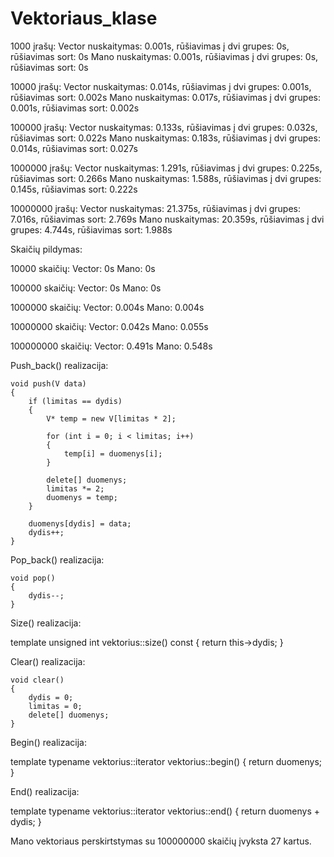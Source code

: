 # Vektoriaus_klase

1000 įrašų:
Vector nuskaitymas: 0.001s, rūšiavimas į dvi grupes: 0s, rūšiavimas sort: 0s
Mano nuskaitymas: 0.001s, rūšiavimas į dvi grupes: 0s, rūšiavimas sort: 0s

10000 įrašų:
Vector nuskaitymas: 0.014s, rūšiavimas į dvi grupes: 0.001s, rūšiavimas sort: 0.002s
Mano nuskaitymas: 0.017s, rūšiavimas į dvi grupes: 0.001s, rūšiavimas sort: 0.002s

100000 įrašų:
Vector nuskaitymas: 0.133s, rūšiavimas į dvi grupes: 0.032s, rūšiavimas sort: 0.022s
Mano nuskaitymas: 0.183s, rūšiavimas į dvi grupes: 0.014s, rūšiavimas sort: 0.027s

1000000 įrašų:
Vector nuskaitymas: 1.291s, rūšiavimas į dvi grupes: 0.225s, rūšiavimas sort: 0.266s
Mano nuskaitymas: 1.588s, rūšiavimas į dvi grupes: 0.145s, rūšiavimas sort: 0.222s

10000000 įrašų:
Vector nuskaitymas: 21.375s, rūšiavimas į dvi grupes: 7.016s, rūšiavimas sort: 2.769s
Mano nuskaitymas: 20.359s, rūšiavimas į dvi grupes: 4.744s, rūšiavimas sort: 1.988s

Skaičių pildymas:

10000 skaičių:
Vector:  0s
Mano:  0s

100000 skaičių:
Vector:  0s
Mano:  0s

1000000 skaičių:
Vector:  0.004s
Mano:  0.004s

10000000 skaičių:
Vector:  0.042s
Mano:  0.055s

100000000 skaičių:
Vector:  0.491s
Mano:  0.548s

Push_back() realizacija:

	void push(V data)
	{
		if (limitas == dydis)
		{
			V* temp = new V[limitas * 2];

			for (int i = 0; i < limitas; i++)
			{
				temp[i] = duomenys[i];
			}

			delete[] duomenys;
			limitas *= 2;
			duomenys = temp;
		}

		duomenys[dydis] = data;
		dydis++;
	}

Pop_back() realizacija:

	void pop()
	{
		dydis--;
	}

Size() realizacija:

template<class V>
unsigned int vektorius<V>::size() const {
	return this->dydis;
}

Clear() realizacija:

	void clear()
	{
		dydis = 0;
		limitas = 0;
		delete[] duomenys;
	}

Begin() realizacija:

template<class V>
typename vektorius<V>::iterator vektorius<V>::begin() 
{
	return duomenys;
}

End() realizacija:

template<class V>
typename vektorius<V>::iterator vektorius<V>::end() 
{
	return duomenys + dydis;
}

Mano vektoriaus perskirtstymas su 100000000 skaičių įvyksta 27 kartus.
